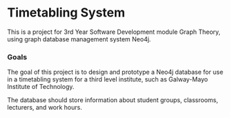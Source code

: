 # Timetabling System
This is a project for 3rd Year Software Development module Graph Theory, using graph database management system Neo4j.  

### Goals
The goal of this project is to design and prototype a Neo4j database for use in a timetabling system for a third level institute, such as Galway-Mayo Institute of Technology.  

The database should store information about student groups, classrooms, lecturers, and work hours.
